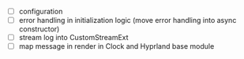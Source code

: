 - [ ] configuration
- [ ] error handling in initialization logic (move error handling into async constructor)
- [ ] stream log into CustomStreamExt
- [ ] map message in render in Clock and Hyprland base module
